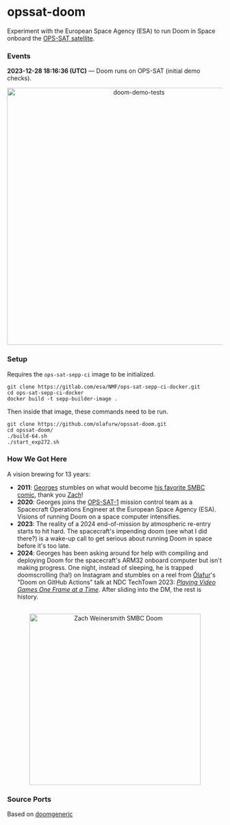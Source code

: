 # opssat-doom

Experiment with the European Space Agency (ESA) to run Doom in Space onboard the [OPS-SAT satellite](https://www.esa.int/Enabling_Support/Operations/OPS-SAT).

### Events

**2023-12-28 18:16:36 (UTC)** — Doom runs on OPS-SAT (initial demo checks).

<div align="center">
<img src="https://github.com/olafurw/opssat-doom/assets/103783/8b2ece4b-bb92-4694-9655-9debc2569c2e" alt="doom-demo-tests" width="600" />
  </div>

### Setup

Requires the `ops-sat-sepp-ci` image to be initialized.

```
git clone https://gitlab.com/esa/NMF/ops-sat-sepp-ci-docker.git
cd ops-sat-sepp-ci-docker
docker build -t sepp-builder-image .
```

Then inside that image, these commands need to be run.

```
git clone https://github.com/olafurw/opssat-doom.git
cd opssat-doom/
./build-64.sh
./start_exp272.sh
```

### How We Got Here
A vision brewing for 13 years:
- **2011**: [Georges](https://georges.fyi) stumbles on what would become [his favorite SMBC comic](https://www.smbc-comics.com/comic/2011-02-17), thank you [Zach](https://mastodon.social/@ZachWeinersmith)!
- **2020**: Georges joins the [OPS-SAT-1](https://www.esa.int/Enabling_Support/Operations/OPS-SAT) mission control team as a Spacecraft Operations Engineer at the European Space Agency (ESA). Visions of running Doom on a space computer intensifies.
- **2023**: The reality of a 2024 end-of-mission by atmospheric re-entry starts to hit hard. The spacecraft's impending doom (see what I did there?) is a wake-up call to get serious about running Doom in space before it's too late.
- **2024**: Georges has been asking around for help with compiling and deploying Doom for the spacecraft's ARM32 onboard computer but isn't making progress. One night, instead of sleeping, he is trapped doomscrolling (ha!) on Instagram and stumbles on a reel from [Ólafur](https://mastodon.social/@olafurw)'s "Doom on GitHub Actions" talk at NDC TechTown 2023: [*Playing Video Games One Frame at a Time*](https://www.youtube.com/watch?v=Z1Nf8KcG4ro). After sliding into the DM, the rest is history.

<br>
<div align="center">
  <img src="https://www.smbc-comics.com/comics/20110217.gif" alt="Zach Weinersmith SMBC Doom" width="400" />
</div>

### Source Ports

Based on [doomgeneric](https://github.com/ozkl/doomgeneric)

